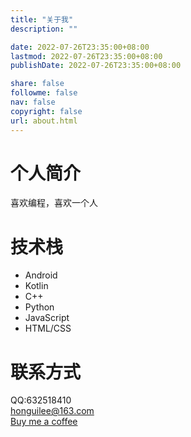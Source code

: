 ```yaml
---
title: "关于我"
description: ""

date: 2022-07-26T23:35:00+08:00
lastmod: 2022-07-26T23:35:00+08:00
publishDate: 2022-07-26T23:35:00+08:00

share: false
followme: false
nav: false
copyright: false
url: about.html
---
```


# 个人简介
喜欢编程，喜欢一个人
# 技术栈
- Android
- Kotlin
- C++
- Python
- JavaScript
- HTML/CSS
# 联系方式
QQ:632518410<br>
<honguilee@163.com><br>
[Buy me a coffee](https://www.buymeacoffee.com/bravebuffalo)
